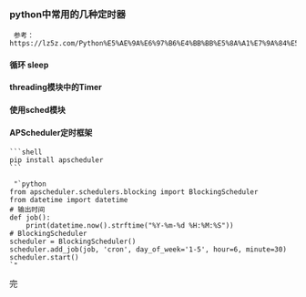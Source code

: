 <!--
author: hack0072008
head: http://www.etcunion.com/static/logo1_128x128.jpg
date: 2018-12-21
title: python-常见定时器
tags: python
images: http://www.etcunion.com/static/logo1_128x128.jpg
category: python
status: publish
summary: python
-->



### python中常用的几种定时器
     参考：https://lz5z.com/Python%E5%AE%9A%E6%97%B6%E4%BB%BB%E5%8A%A1%E7%9A%84%E5%AE%9E%E7%8E%B0%E6%96%B9%E5%BC%8F/
     
#### 循环 sleep



#### threading模块中的Timer


#### 使用sched模块


#### APScheduler定时框架
    ```shell
    pip install apscheduler
    ```

     "`python
    from apscheduler.schedulers.blocking import BlockingScheduler
    from datetime import datetime
    # 输出时间
    def job():
        print(datetime.now().strftime("%Y-%m-%d %H:%M:%S"))
    # BlockingScheduler
    scheduler = BlockingScheduler()
    scheduler.add_job(job, 'cron', day_of_week='1-5', hour=6, minute=30)
    scheduler.start()
    `"





~~完~~
